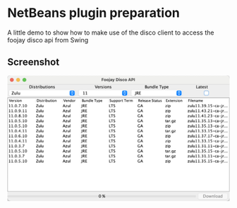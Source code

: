 # NetBeans plugin preparation
A little demo to show how to make use of the disco client to access the foojay disco api from Swing

## Screenshot
![Overview](https://raw.githubusercontent.com/foojay2020/nbplugin/main/screenshot.jpg)
